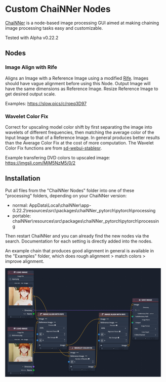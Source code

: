 # Custom ChaiNNer Nodes
[ChaiNNer](https://github.com/chaiNNer-org/chaiNNer) is a node-based image processing GUI aimed at making chaining image processing tasks easy and customizable.

Tested with Alpha v0.22.2

## Nodes
### Image Align with Rife
Aligns an Image with a Reference Image using a modified [Rife](https://github.com/megvii-research/ECCV2022-RIFE). Images should have vague alignment before using this Node. Output Image will have the same dimensions as Reference Image. Resize Reference Image to get desired output scale.

Examples: https://slow.pics/c/rqeq3D97

### Wavelet Color Fix
Correct for upscaling model color shift by first separating the image into wavelets of different frequencies, then matching the average color of the Input Image to that of a Reference Image. In general produces better results than the Average Color Fix at the cost of more computation. The Wavelet Color Fix functions are from [sd-webui-stablesr](https://github.com/pkuliyi2015/sd-webui-stablesr/blob/master/srmodule/colorfix.py).

Example transfering DVD colors to upscaled image: https://imgsli.com/MjM5NzM5/0/2

## Installation
Put all files from the "ChaiNNer Nodes" folder into one of these "processing" folders, depending on your ChaiNNer version:
- normal: AppData\Local\chaiNNer\app-0.22.2\resources\src\packages\chaiNNer_pytorch\pytorch\processing
- portable: chaiNNer\resources\src\packages\chaiNNer_pytorch\pytorch\processing

Then restart ChaiNNer and you can already find the new nodes via the search. Documentation for each setting is directly added into the nodes.

An example chain that produces good alignment in general is available in the "Examples" folder, which does rough alignment > match colors > improve alignment.

<p align="center">
    <img src="Examples/Image Aligner Example.png" width="720" />
</p>
